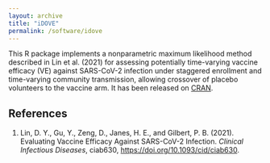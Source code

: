 ```yaml
---
layout: archive
title: "iDOVE"
permalink: /software/idove
---
```


This R package implements a nonparametric maximum likelihood method described in Lin et al. (2021) for assessing potentially time-varying vaccine efficacy (VE) against SARS-CoV-2 infection under staggered enrollment and time-varying community transmission, allowing crossover of placebo volunteers to the vaccine arm. It has been released on [CRAN](https://www.google.com/url?q=https%3A%2F%2Fcran.r-project.org%2Fweb%2Fpackages%2FiDOVE%2Findex.html&sa=D&sntz=1&usg=AOvVaw1QQf6tcFecZQ3oAfyiW05a).  

References
------
1. Lin, D. Y., Gu, Y., Zeng, D., Janes, H. E., and Gilbert, P. B. (2021). Evaluating Vaccine Efficacy Against SARS-CoV-2 Infection. *Clinical Infectious Diseases*, ciab630, https://doi.org/10.1093/cid/ciab630.